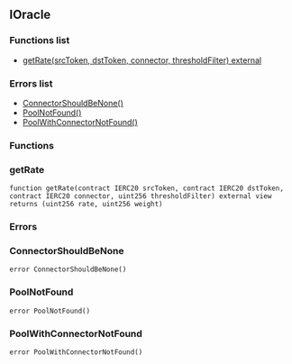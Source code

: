 
## IOracle

### Functions list
- [getRate(srcToken, dstToken, connector, thresholdFilter) external](#getrate)

### Errors list
- [ConnectorShouldBeNone() ](#connectorshouldbenone)
- [PoolNotFound() ](#poolnotfound)
- [PoolWithConnectorNotFound() ](#poolwithconnectornotfound)

### Functions
### getRate

```solidity
function getRate(contract IERC20 srcToken, contract IERC20 dstToken, contract IERC20 connector, uint256 thresholdFilter) external view returns (uint256 rate, uint256 weight)
```

### Errors
### ConnectorShouldBeNone

```solidity
error ConnectorShouldBeNone()
```

### PoolNotFound

```solidity
error PoolNotFound()
```

### PoolWithConnectorNotFound

```solidity
error PoolWithConnectorNotFound()
```

